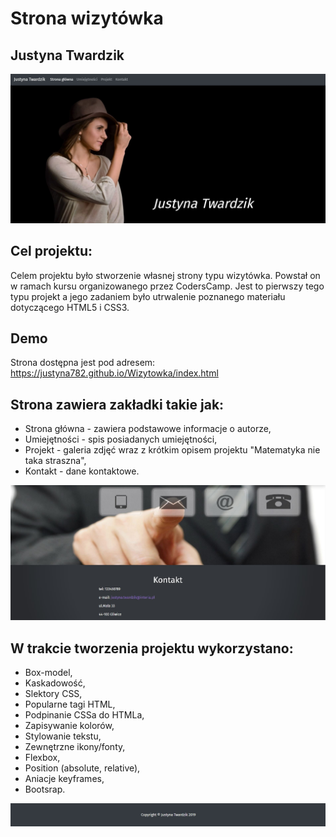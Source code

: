 # Strona wizytówka
## Justyna Twardzik

![](images/images_readme/strona.jpg)

## Cel projektu:
Celem projektu było stworzenie własnej strony typu wizytówka. Powstał on w ramach kursu organizowanego przez CodersCamp. Jest to pierwszy tego typu projekt a jego zadaniem było utrwalenie poznanego materiału dotyczącego HTML5 i CSS3. 

## Demo
Strona dostępna jest pod adresem: https://justyna782.github.io/Wizytowka/index.html

## Strona zawiera zakładki takie jak: 
* Strona główna - zawiera podstawowe informacje o autorze, 
* Umiejętności - spis posiadanych umiejętności, 
* Projekt - galeria zdjęć wraz z krótkim opisem projektu "Matematyka nie taka straszna", 
* Kontakt - dane kontaktowe.

![](images/images_readme/kontakt.jpg)

## W trakcie tworzenia projektu wykorzystano:
* Box-model,
* Kaskadowość,
* Slektory CSS,
* Popularne tagi HTML,
* Podpinanie CSSa do HTMLa,
* Zapisywanie kolorów,
* Stylowanie tekstu,
* Zewnętrzne ikony/fonty,
* Flexbox,
* Position (absolute, relative),
* Aniacje keyframes,
* Bootsrap.

![](images/images_readme/copyright.jpg)
